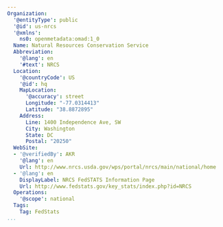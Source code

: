 ```yaml
---
Organization:
  '@entityType': public
  '@id': us-nrcs
  '@xmlns':
    ns0: openmetadata:omad:1_0
  Name: Natural Resources Conservation Service
  Abbreviation:
    '@lang': en
    '#text': NRCS
  Location:
    '@countryCode': US
    '@id': hq
    MapLocation:
      '@accuracy': street
      Longitude: "-77.0314413"
      Latitude: "38.8872895"
    Address:
      Line: 1400 Independence Ave, SW
      City: Washington
      State: DC
      Postal: "20250"
  WebSite:
  - '@verifiedBy': AKR
    '@lang': en
    Url: http://www.nrcs.usda.gov/wps/portal/nrcs/main/national/home
  - '@lang': en
    DisplayLabel: NRCS FedSTATS Information Page
    Url: http://www.fedstats.gov/key_stats/index.php?id=NRCS
  Operations:
    '@scope': national
  Tags:
    Tag: FedStats
...
```


